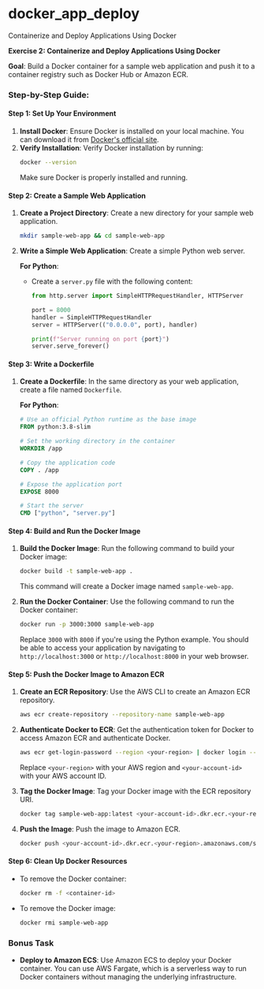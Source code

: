 # docker_app_deploy
Containerize and Deploy Applications Using Docker

**Exercise 2: Containerize and Deploy Applications Using Docker**

**Goal**: Build a Docker container for a sample web application and push it to a container registry such as Docker Hub or Amazon ECR.

### Step-by-Step Guide:

#### Step 1: Set Up Your Environment
1. **Install Docker**: Ensure Docker is installed on your local machine. You can download it from [Docker's official site](https://docs.docker.com/get-docker/).
2. **Verify Installation**: Verify Docker installation by running:
   ```bash
   docker --version
   ```
   Make sure Docker is properly installed and running.

#### Step 2: Create a Sample Web Application
1. **Create a Project Directory**: Create a new directory for your sample web application.
   ```bash
   mkdir sample-web-app && cd sample-web-app
   ```
2. **Write a Simple Web Application**: Create a simple Python web server.


   **For Python**:
   - Create a `server.py` file with the following content:
     ```python
     from http.server import SimpleHTTPRequestHandler, HTTPServer

     port = 8000
     handler = SimpleHTTPRequestHandler
     server = HTTPServer(("0.0.0.0", port), handler)

     print(f"Server running on port {port}")
     server.serve_forever()
     ```

#### Step 3: Write a Dockerfile
1. **Create a Dockerfile**: In the same directory as your web application, create a file named `Dockerfile`.


   **For Python**:
   ```dockerfile
   # Use an official Python runtime as the base image
   FROM python:3.8-slim

   # Set the working directory in the container
   WORKDIR /app

   # Copy the application code
   COPY . /app

   # Expose the application port
   EXPOSE 8000

   # Start the server
   CMD ["python", "server.py"]
   ```

#### Step 4: Build and Run the Docker Image
1. **Build the Docker Image**: Run the following command to build your Docker image:
   ```bash
   docker build -t sample-web-app .
   ```
   This command will create a Docker image named `sample-web-app`.

2. **Run the Docker Container**: Use the following command to run the Docker container:
   ```bash
   docker run -p 3000:3000 sample-web-app
   ```
   Replace `3000` with `8000` if you're using the Python example. You should be able to access your application by navigating to `http://localhost:3000` or `http://localhost:8000` in your web browser.

#### Step 5: Push the Docker Image to Amazon ECR
1. **Create an ECR Repository**: Use the AWS CLI to create an Amazon ECR repository.
   ```bash
   aws ecr create-repository --repository-name sample-web-app
   ```

2. **Authenticate Docker to ECR**: Get the authentication token for Docker to access Amazon ECR and authenticate Docker.
   ```bash
   aws ecr get-login-password --region <your-region> | docker login --username AWS --password-stdin <your-account-id>.dkr.ecr.<your-region>.amazonaws.com
   ```
   Replace `<your-region>` with your AWS region and `<your-account-id>` with your AWS account ID.

3. **Tag the Docker Image**: Tag your Docker image with the ECR repository URI.
   ```bash
   docker tag sample-web-app:latest <your-account-id>.dkr.ecr.<your-region>.amazonaws.com/sample-web-app:latest
   ```

4. **Push the Image**: Push the image to Amazon ECR.
   ```bash
   docker push <your-account-id>.dkr.ecr.<your-region>.amazonaws.com/sample-web-app:latest
   ```

#### Step 6: Clean Up Docker Resources
- To remove the Docker container:
  ```bash
  docker rm -f <container-id>
  ```
- To remove the Docker image:
  ```bash
  docker rmi sample-web-app
  ```

### Bonus Task
- **Deploy to Amazon ECS**: Use Amazon ECS to deploy your Docker container. You can use AWS Fargate, which is a serverless way to run Docker containers without managing the underlying infrastructure.

